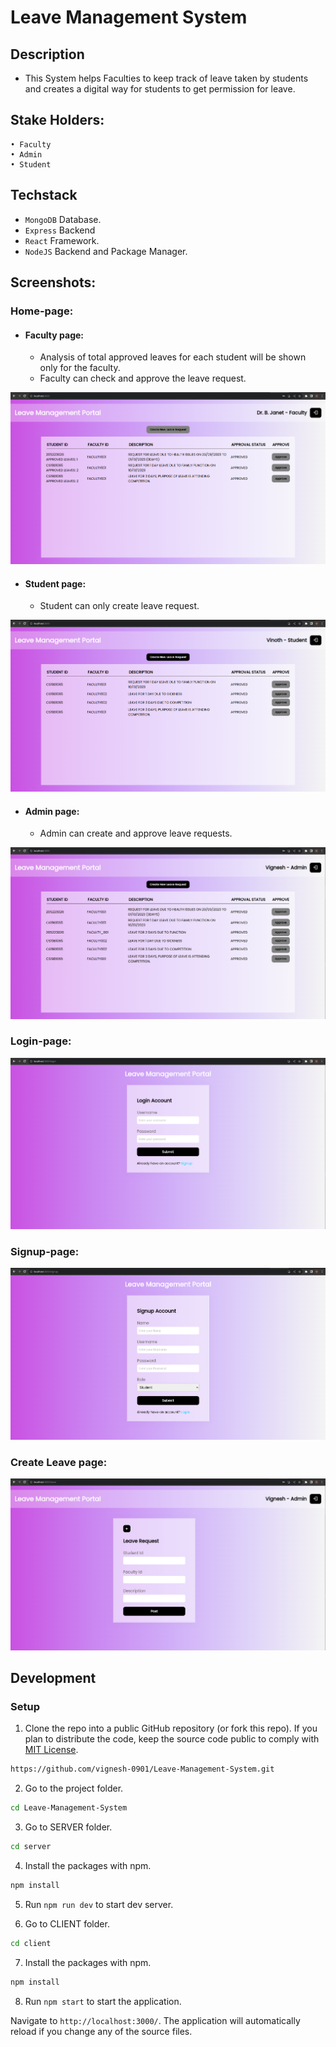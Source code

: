 # Leave Management System

## Description
- This System helps Faculties to keep track of leave taken by students and creates a digital way for students to get permission for leave.

## Stake Holders:
    • Faculty
    • Admin
    • Student

## Techstack

- `MongoDB` Database.
- `Express` Backend
- `React` Framework.
- `NodeJS` Backend and Package Manager.

## Screenshots:
### Home-page:
- #### Faculty page:
    - Analysis of total approved leaves for each student will be shown only for the faculty.
    - Faculty can check and approve the leave request.

![Alt text](<client/src/assets/Pasted image 1.png>)

- #### Student page:
    - Student can only create leave request.

![Alt text](<client/src/assets/student_home.png>)

- #### Admin page:
    - Admin can create and approve leave requests.
    
![Alt text](<client/src/assets/Pasted image 2.png>)

### Login-page:
![Alt text](client/src/assets/image.png)

### Signup-page:
![Alt text](<client/src/assets/Pasted image.png>)

### Create Leave page:
![Alt text](<client/src/assets/Pasted image 3.png>)

## Development

### Setup

1. Clone the repo into a public GitHub repository (or fork this repo). If you plan to distribute the code, keep the source code public to comply with [MIT License](LICENSE).

```sh 
https://github.com/vignesh-0901/Leave-Management-System.git
```

2. Go to the project folder.

```sh
cd Leave-Management-System
```

3. Go to SERVER folder.

```sh
cd server
```

4. Install the packages with npm.

```sh
npm install
```

5. Run `npm run dev` to start dev server. 


6. Go to CLIENT folder.

```sh
cd client
```

7. Install the packages with npm.

```sh
npm install
```

8. Run `npm start` to start the application.

Navigate to `http://localhost:3000/`. The application will automatically reload if you change any of the source files.
